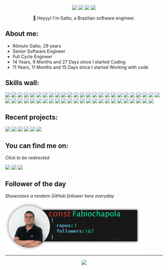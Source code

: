 <p align="center"><a href="https://twitter.com/devgatto"><img src="https://img.shields.io/badge/twitter-b3cee0?style=for-the-badge&logoColor=121111&logo=twitter"/></a>
<a href="https://linkedin.com/in/romulogatto"><img src="https://img.shields.io/badge/linkedin-b3cee0?style=for-the-badge&logoColor=121111&logo=linkedin"/></a>
<a href="https://romulogatto.github.io/"><img src="https://img.shields.io/badge/website-b3cee0?logo=esri&style=for-the-badge&logoColor=121111"/></a>
<img src="https://komarev.com/ghpvc/?username=RomuloGatto&style=for-the-badge&color=b3cee0&logoColor=121111&logo=undefined"/></p>
<p align="center">👋 Heyyy! I'm Gatto, a Brazilian software engineer.</p>

## **About me:**

* Rômulo Gatto, 29 years
* Senior Software Engineer
* Full Cycle Engineer
* 14 Years, 9 Months and 27 Days since I started Coding
* 11 Years, 11 Months and 15 Days since I started Working with code

## **Skills wall:**

<p align="left"><img src="https://img.shields.io/badge/asana-b6764d?logo=asana&style=for-the-badge&logoColor=F2F2F2"/>
<img src="https://img.shields.io/badge/shell%20script-b6764d?logo=gnu-bash&style=for-the-badge&logoColor=F2F2F2"/>
<img src="https://img.shields.io/badge/gcp-b6764d?logo=gcp&style=for-the-badge&logoColor=F2F2F2"/>
<img src="https://img.shields.io/badge/figma-b6764d?logo=figma&style=for-the-badge&logoColor=F2F2F2"/>
<img src="https://img.shields.io/badge/express.js-b6764d?logo=express&style=for-the-badge&logoColor=F2F2F2"/>
<img src="https://img.shields.io/badge/graphene-b3cee0?logo=graphene&style=for-the-badge&logoColor=121111"/>
<img src="https://img.shields.io/badge/gitlab-b3cee0?logo=gitlab&style=for-the-badge&logoColor=121111"/>
<img src="https://img.shields.io/badge/docker-005b96?logo=docker&style=for-the-badge&logoColor=F2F2F2"/>
<img src="https://img.shields.io/badge/postman-b6764d?logo=postman&style=for-the-badge&logoColor=F2F2F2"/>
<img src="https://img.shields.io/badge/flask-b3cee0?logo=flask&style=for-the-badge&logoColor=121111"/>
<img src="https://img.shields.io/badge/postgresql-b6764d?logo=postgresql&style=for-the-badge&logoColor=F2F2F2"/>
<img src="https://img.shields.io/badge/pydantic-b6764d?logo=pydantic&style=for-the-badge&logoColor=F2F2F2"/>
<img src="https://img.shields.io/badge/git-005b96?logo=git&style=for-the-badge&logoColor=F2F2F2"/>
<img src="https://img.shields.io/badge/react-005b96?logo=react&style=for-the-badge&logoColor=F2F2F2"/>
<img src="https://img.shields.io/badge/pytest-b3cee0?logo=pytest&style=for-the-badge&logoColor=121111"/>
<img src="https://img.shields.io/badge/golang-005b96?logo=golang&style=for-the-badge&logoColor=F2F2F2"/>
<img src="https://img.shields.io/badge/markdown-b6764d?logo=markdown&style=for-the-badge&logoColor=F2F2F2"/>
<img src="https://img.shields.io/badge/graphql-005b96?logo=graphql&style=for-the-badge&logoColor=F2F2F2"/>
<img src="https://img.shields.io/badge/jira-005b96?logo=jira&style=for-the-badge&logoColor=F2F2F2"/>
<img src="https://img.shields.io/badge/mongodb-b6764d?logo=mongodb&style=for-the-badge&logoColor=F2F2F2"/>
<img src="https://img.shields.io/badge/github%20pages-005b96?logo=github&style=for-the-badge&logoColor=F2F2F2"/>
<img src="https://img.shields.io/badge/jest-b6764d?logo=jest&style=for-the-badge&logoColor=F2F2F2"/>
<img src="https://img.shields.io/badge/typescript-005b96?logo=typescript&style=for-the-badge&logoColor=F2F2F2"/>
<img src="https://img.shields.io/badge/hostinger-005b96?logo=hostinger&style=for-the-badge&logoColor=F2F2F2"/>
<img src="https://img.shields.io/badge/npm-b3cee0?logo=npm&style=for-the-badge&logoColor=121111"/>
<img src="https://img.shields.io/badge/swagger-b6764d?logo=swagger&style=for-the-badge&logoColor=F2F2F2"/>
<img src="https://img.shields.io/badge/python-005b96?logo=python&style=for-the-badge&logoColor=F2F2F2"/>
<img src="https://img.shields.io/badge/github-b6764d?logo=github&style=for-the-badge&logoColor=F2F2F2"/>
<img src="https://img.shields.io/badge/react%20native-b6764d?logo=react&style=for-the-badge&logoColor=F2F2F2"/>
<img src="https://img.shields.io/badge/ruby-b6764d?logo=ruby&style=for-the-badge&logoColor=F2F2F2"/>
<img src="https://img.shields.io/badge/illustrator-b6764d?logo=adobe-illustrator&style=for-the-badge&logoColor=F2F2F2"/>
<img src="https://img.shields.io/badge/sql%20server-005b96?logo=sql%20server&style=for-the-badge&logoColor=F2F2F2"/>
<img src="https://img.shields.io/badge/github%20actions-005b96?logo=github%20actions&style=for-the-badge&logoColor=F2F2F2"/>
<img src="https://img.shields.io/badge/sqlalchemy-b6764d?logo=sqlalchemy&style=for-the-badge&logoColor=F2F2F2"/>
<img src="https://img.shields.io/badge/aws-005b96?logo=aws&style=for-the-badge&logoColor=F2F2F2"/>
<img src="https://img.shields.io/badge/node.js-005b96?logo=node.js&style=for-the-badge&logoColor=F2F2F2"/>
<img src="https://img.shields.io/badge/photoshop-b6764d?logo=adobe-photoshop&style=for-the-badge&logoColor=F2F2F2"/>
<img src="https://img.shields.io/badge/javascript-005b96?logo=javascript&style=for-the-badge&logoColor=F2F2F2"/>
<img src="https://img.shields.io/badge/restapi-005b96?logo=restapi&style=for-the-badge&logoColor=F2F2F2"/>
<img src="https://img.shields.io/badge/fastapi-005b96?logo=fastapi&style=for-the-badge&logoColor=F2F2F2"/>
<img src="https://img.shields.io/badge/rio-b6764d?logo=rio&style=for-the-badge&logoColor=F2F2F2"/>
<img src="https://img.shields.io/badge/visual%20studio%20code-b3cee0?logo=visual%20studio%20code&style=for-the-badge&logoColor=121111"/>
<img src="https://img.shields.io/badge/sqlite-005b96?logo=sqlite&style=for-the-badge&logoColor=F2F2F2"/>
<img src="https://img.shields.io/badge/jquery-b3cee0?logo=jquery&style=for-the-badge&logoColor=121111"/>
<img src="https://img.shields.io/badge/gorm-b6764d?logo=gorm&style=for-the-badge&logoColor=F2F2F2"/>
<img src="https://img.shields.io/badge/django-b3cee0?logo=django&style=for-the-badge&logoColor=121111"/>
<img src="https://img.shields.io/badge/jenkins-b6764d?logo=jenkins&style=for-the-badge&logoColor=F2F2F2"/>
<img src="https://img.shields.io/badge/delphi-b6764d?logo=delphi&style=for-the-badge&logoColor=F2F2F2"/>
<img src="https://img.shields.io/badge/mysql-005b96?logo=mysql&style=for-the-badge&logoColor=F2F2F2"/></p>

## **Recent projects:**

<a href="https://github.com/RomuloGatto/RomuloGatto"><img src="https://github-readme-stats.vercel.app/api/pin/?username=RomuloGatto&repo=RomuloGatto&title_color=F2F2F2&text_color=F2F2F2&bg_color=b6764d&border_color=b6764d&icon_color=F2F2F2&border_radius=20" height="100"/></a>
<a href="https://github.com/RomuloGatto/opstream_challenge"><img src="https://github-readme-stats.vercel.app/api/pin/?username=RomuloGatto&repo=opstream_challenge&title_color=F2F2F2&text_color=F2F2F2&bg_color=b6764d&border_color=b6764d&icon_color=F2F2F2&border_radius=20" height="100"/></a>
<a href="https://github.com/RomuloGatto/homebox"><img src="https://github-readme-stats.vercel.app/api/pin/?username=RomuloGatto&repo=homebox&title_color=F2F2F2&text_color=F2F2F2&bg_color=b6764d&border_color=b6764d&icon_color=F2F2F2&border_radius=20" height="100"/></a>
<a href="https://github.com/RomuloGatto/Text-To-Video-AI"><img src="https://github-readme-stats.vercel.app/api/pin/?username=RomuloGatto&repo=Text-To-Video-AI&title_color=F2F2F2&text_color=F2F2F2&bg_color=b6764d&border_color=b6764d&icon_color=F2F2F2&border_radius=20" height="100"/></a>
<a href="https://github.com/RomuloGatto/SharedMoments"><img src="https://github-readme-stats.vercel.app/api/pin/?username=RomuloGatto&repo=SharedMoments&title_color=F2F2F2&text_color=F2F2F2&bg_color=b6764d&border_color=b6764d&icon_color=F2F2F2&border_radius=20" height="100"/></a>
<a href="https://github.com/RomuloGatto/aircrawl_portal"><img src="https://github-readme-stats.vercel.app/api/pin/?username=RomuloGatto&repo=aircrawl_portal&title_color=F2F2F2&text_color=F2F2F2&bg_color=b6764d&border_color=b6764d&icon_color=F2F2F2&border_radius=20" height="100"/></a>

## **You can find me on:**

*Click to be redirected*

<p align="left"><a href="https://twitter.com/devgatto"><img src="https://img.shields.io/badge/twitter-b3cee0?style=for-the-badge&logoColor=121111&logo=twitter"/></a>
<a href="https://linkedin.com/in/romulogatto"><img src="https://img.shields.io/badge/linkedin-b3cee0?style=for-the-badge&logoColor=121111&logo=linkedin"/></a>
<a href="mailto:romulo.gatto@gmail.com"><img src="https://img.shields.io/badge/email-b3cee0?logo=gmail&style=for-the-badge&logoColor=121111"/></a></p>

## **Follower of the day**

*Showcases a random GitHub follower here everyday*

<a href="https://github.com/Fabiochapola" alt="Fábio Chapola"><img style="height:150px;" src=./src/resources/images/randomFollower.png alt="Follower of the day"/></a>

<hr>

<p align="center"><img src="https://github-readme-stats.vercel.app/api/?username=RomuloGatto&style=for-the-badge&title_color=F2F2F2&text_color=F2F2F2&bg_color=b6764d&border_color=b6764d&show_icons=true&icon_color=F2F2F2&rank_icon=github"/></p>
